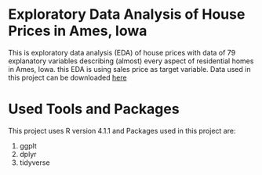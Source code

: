 # Exploratory Data Analysis of House Prices in Ames, Iowa
This is exploratory data analysis (EDA) of house prices with data of 79 explanatory variables describing (almost) every aspect of residential homes in Ames, Iowa. this EDA is using sales price as target variable. Data used in this project can be downloaded [here](https://www.kaggle.com/c/house-prices-advanced-regression-techniques/data)
# Used Tools and Packages
This project uses R version 4.1.1 and Packages used in this project are:
1. ggplt
2. dplyr
3. tidyverse

